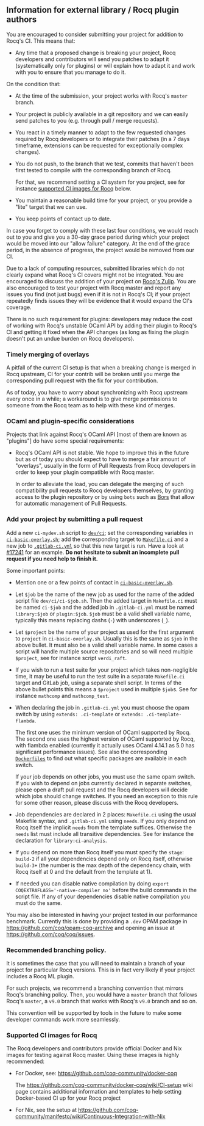 Information for external library / Rocq plugin authors
-----------------------------------------------------

You are encouraged to consider submitting your project for addition to
Rocq's CI. This means that:

- Any time that a proposed change is breaking your project, Rocq
  developers and contributors will send you patches to adapt it
  (systematically only for plugins) or
  will explain how to adapt it and work with you to ensure that you
  manage to do it.

On the condition that:

- At the time of the submission, your project works with Rocq's
  `master` branch.

- Your project is publicly available in a git repository and we can easily
  send patches to you (e.g. through pull / merge requests).

- You react in a timely manner to adapt to the few requested changes
  required by Rocq developers or to integrate their patches (in a 7 days timeframe,
  extensions can be requested for exceptionally complex changes).

- You do not push, to the branch that we test, commits that haven't been
  first tested to compile with the corresponding branch of Rocq.

  For that, we recommend setting a CI system for you project, see for instance
  [supported CI images for Rocq](#supported-ci-images-for-rocq) below.

- You maintain a reasonable build time for your project, or you provide
  a "lite" target that we can use.

- You keep points of contact up to date.

In case you forget to comply with these last four conditions, we would reach
out to you and give you a 30-day grace period during which your project
would be moved into our "allow failure" category. At the end of the grace
period, in the absence of progress, the project would be removed from our
CI.

Due to a lack of computing resources, submitted libraries which do not
clearly expand what Rocq's CI covers might not be integrated. You are
encouraged to discuss the addition of your project on [Rocq's
Zulip](https://coq.zulipchat.com/). You are also encouraged to test
your project with Rocq master and report any issues you find (not just
bugs) even if it is not in Rocq's CI; if your project repeatedly finds
issues they will be evidence that it would expand the CI's coverage.

There is no such requirement for plugins: developers may reduce the
cost of working with Rocq's unstable OCaml API by adding
their plugin to Rocq's CI and getting it fixed when the API changes (as long
as fixing the plugin doesn't put an undue burden on Rocq developers).

### Timely merging of overlays

A pitfall of the current CI setup is that when a breaking change is
merged in Rocq upstream, CI for your contrib will be broken until you
merge the corresponding pull request with the fix for your contribution.

As of today, you have to worry about synchronizing with Rocq upstream
every once in a while; a workaround is to give merge permissions to
someone from the Rocq team as to help with these kind of merges.

### OCaml and plugin-specific considerations

Projects that link against Rocq's OCaml API [most of them are known
as "plugins"] do have some special requirements:

- Rocq's OCaml API is not stable. We hope to improve this in the future
  but as of today you should expect to have to merge a fair amount of
  "overlays", usually in the form of Pull Requests from Rocq developers
  in order to keep your plugin compatible with Rocq master.

  In order to alleviate the load, you can delegate the merging of such
  compatibility pull requests to Rocq developers themselves, by
  granting access to the plugin repository or by using `bots` such as
  [Bors](https://github.com/apps/bors) that allow for automatic
  management of Pull Requests.

### Add your project by submitting a pull request

Add a new `ci-mydev.sh` script to [`dev/ci`](.); set the corresponding
variables in [`ci-basic-overlay.sh`](ci-basic-overlay.sh); add the
corresponding target to [`Makefile.ci`](../../Makefile.ci) and a new job to
[`.gitlab-ci.yml`](../../.gitlab-ci.yml) so that this new target is run.
Have a look at [#17241](https://github.com/coq/coq/pull/17241/files) for an
example. **Do not hesitate to submit an incomplete pull request if you need
help to finish it.**

Some important points:

- Mention one or a few points of contact in
  [`ci-basic-overlay.sh`](ci-basic-overlay.sh).

- Let `$job` be the name of the new job as used for the name of
  the added script file `dev/ci/ci-$job.sh`. Then the added target
  in `Makefile.ci` must be named `ci-$job` and the added job in
  `.gitlab-ci.yml` must be named `library:$job` or
  `plugin:$job`. `$job` must be a valid shell variable name,
  typically this means replacing dashs (`-`) with underscores (`_`).

- Let `$project` be the name of your project as used for the first
  argument to `project` in `ci-basic-overlay.sh`. Usually this is the
  same as `$job` in the above bullet. It must also be a valid
  shell variable name. In some cases a script will handle multiple
  source repositories and so will need multiple `$project`, see for
  instance script `verdi_raft`.

- If you wish to run a test suite for your project which takes
  non-negligible time, it may be useful to run the test suite in a
  separate `Makefile.ci` target and GitLab job, using a separate shell
  script. In terms of the above bullet points this means a `$project`
  used in multiple `$job`s. See for instance `mathcomp` and `mathcomp_test`.

- When declaring the job in `.gitlab-ci.yml` you must choose the opam
  switch by using `extends: .ci-template` or `extends: .ci-template-flambda`.

  The first one uses the minimum version of OCaml supported by Rocq.
  The second one uses the highest version of OCaml supported by Rocq,
  with flambda enabled (currently it actually uses OCaml 4.14.1 as 5.0
  has significant performance issues). See also the corresponding
  [`Dockerfiles`](docker/) to find out what
  specific packages are available in each switch.

  If your job depends on other jobs, you must use the same opam
  switch. If you wish to depend on jobs currently declared in separate
  switches, please open a draft pull request and the Rocq developers
  will decide which jobs should change switches. If you need an
  exception to this rule for some other reason, please discuss with
  the Rocq developers.

- Job dependencies are declared in 2 places: `Makefile.ci` using the
  usual Makefile syntax, and `.gitlab-ci.yml` using `needs`. If you
  only depend on Rocq itself the implicit `needs` from the template
  suffices. Otherwise the `needs` list must include all transitive
  dependencies. See for instance the declaration for
  `library:ci-analysis`.

- If you depend on more than Rocq itself you must specify the `stage`:
  `build-2` if all your dependencies depend only on Rocq itself,
  otherwise `build-3+` (the number is the max depth of the dependency
  chain, with Rocq itself at 0 and the default from the template at 1).

- If needed you can disable native compilation by doing `export
  COQEXTRAFLAGS='-native-compiler no'` before the build commands in
  the script file. If any of your dependencies disable native
  compilation you must do the same.

You may also be interested in having your project tested in our
performance benchmark. Currently this is done by providing a `.dev` OPAM package
in https://github.com/coq/opam-coq-archive and opening an issue at
https://github.com/coq/coq/issues.

### Recommended branching policy.

It is sometimes the case that you will need to maintain a branch of
your project for particular Rocq versions. This is in fact very likely
if your project includes a Rocq ML plugin.

For such projects, we recommend a branching convention that mirrors
Rocq's branching policy. Then, you would have a `master` branch that
follows Rocq's `master`, a `v9.0` branch that works with Rocq's `v9.0`
branch and so on.

This convention will be supported by tools in the future to make some
developer commands work more seamlessly.

### Supported CI images for Rocq

The Rocq developers and contributors provide official Docker and Nix
images for testing against Rocq master. Using these images is highly
recommended:

- For Docker, see: https://github.com/coq-community/docker-coq

  The https://github.com/coq-community/docker-coq/wiki/CI-setup wiki
  page contains additional information and templates to help setting
  Docker-based CI up for your Rocq project

- For Nix, see the setup at
  https://github.com/coq-community/manifesto/wiki/Continuous-Integration-with-Nix
